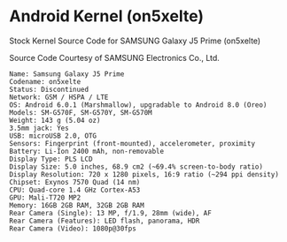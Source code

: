 # Android Kernel (on5xelte)
Stock Kernel Source Code for SAMSUNG Galaxy J5 Prime (on5xelte)

Source Code Courtesy of SAMSUNG Electronics Co., Ltd.

```
Name: Samsung Galaxy J5 Prime
Codename: on5xelte
Status: Discontinued
Network: GSM / HSPA / LTE
OS: Android 6.0.1 (Marshmallow), upgradable to Android 8.0 (Oreo)
Models: SM-G570F, SM-G570Y, SM-G570M
Weight: 143 g (5.04 oz)
3.5mm jack: Yes
USB: microUSB 2.0, OTG
Sensors: Fingerprint (front-mounted), accelerometer, proximity
Battery: Li-Ion 2400 mAh, non-removable
Display Type: PLS LCD
Display Size: 5.0 inches, 68.9 cm2 (~69.4% screen-to-body ratio)
Display Resolution: 720 x 1280 pixels, 16:9 ratio (~294 ppi density)
Chipset: Exynos 7570 Quad (14 nm)
CPU: Quad-core 1.4 GHz Cortex-A53
GPU: Mali-T720 MP2
Memory: 16GB 2GB RAM, 32GB 2GB RAM
Rear Camera (Single): 13 MP, f/1.9, 28mm (wide), AF
Rear Camera (Features): LED flash, panorama, HDR
Rear Camera (Video): 1080p@30fps
```
